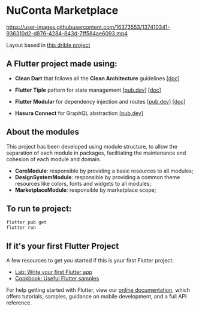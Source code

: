 # NuConta Marketplace

https://user-images.githubusercontent.com/16373553/137410341-936310d2-d876-4284-843d-7ff584ae6093.mp4

Layout based in [this drible project](https://dribbble.com/shots/15544535-Sneakers-Shopping-App)

## A Flutter project made using:
- **Clean Dart** that follows all the **Clean Architecture** guidelines [[doc]](https://github.com/Flutterando/Clean-Dart/blob/cce751ea0a22a796c3559ba458f50d9a0552c4ef/README_en.md)

- **Flutter Tiple** pattern for state management [[pub.dev]](https://pub.dev/packages/flutter_triple) [[doc]](https://triple.flutterando.com.br/docs/getting-started/using-flutter-triple/)

- **Flutter Modular** for dependency injection and routes [[pub.dev]](https://pub.dev/packages/flutter_modular) [[doc]](https://modular.flutterando.com.br/)

- **Hasura Connect** for GraphQL abstraction [[pub.dev]](https://pub.dev/packages/hasura_connect)

## About the modules
This project has been developed using module structure, to allow the separation of each module in packages, facilitating the maintenance end cohesion of each module and domain.

 - **CoreModule**: responsible by providing a basic resources to all modules;
 - **DesignSystemModule**: responsible by providing a common theme resources like colors, fonts and widgets to all modules;
 - **MarketplaceModule**: responsible by marketplace scope;

## To run te project:
```
flutter pub get
flutter run
```

## If it's your first Flutter Project

A few resources to get you started if this is your first Flutter project:

- [Lab: Write your first Flutter app](https://flutter.dev/docs/get-started/codelab)
- [Cookbook: Useful Flutter samples](https://flutter.dev/docs/cookbook)

For help getting started with Flutter, view our
[online documentation](https://flutter.dev/docs), which offers tutorials,
samples, guidance on mobile development, and a full API reference.
